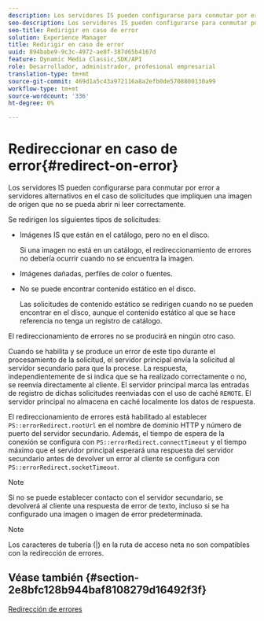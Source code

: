 ```yaml
---
description: Los servidores IS pueden configurarse para conmutar por error a servidores alternativos en el caso de solicitudes que impliquen una imagen de origen que no se pueda abrir ni leer correctamente.
seo-description: Los servidores IS pueden configurarse para conmutar por error a servidores alternativos en el caso de solicitudes que impliquen una imagen de origen que no se pueda abrir ni leer correctamente.
seo-title: Redirigir en caso de error
solution: Experience Manager
title: Redirigir en caso de error
uuid: 894babe9-9c3c-4972-ae8f-387d65b4167d
feature: Dynamic Media Classic,SDK/API
role: Desarrollador, administrador, profesional empresarial
translation-type: tm+mt
source-git-commit: 469d1a5c43a972116a8a2efb0de5708800130a99
workflow-type: tm+mt
source-wordcount: '336'
ht-degree: 0%

---
```



# Redireccionar en caso de error{#redirect-on-error}

Los servidores IS pueden configurarse para conmutar por error a servidores alternativos en el caso de solicitudes que impliquen una imagen de origen que no se pueda abrir ni leer correctamente.

Se redirigen los siguientes tipos de solicitudes:

* Imágenes IS que están en el catálogo, pero no en el disco.

   Si una imagen no está en un catálogo, el redireccionamiento de errores no debería ocurrir cuando no se encuentra la imagen.

* Imágenes dañadas, perfiles de color o fuentes.
* No se puede encontrar contenido estático en el disco.

   Las solicitudes de contenido estático se redirigen cuando no se pueden encontrar en el disco, aunque el contenido estático al que se hace referencia no tenga un registro de catálogo.

El redireccionamiento de errores no se producirá en ningún otro caso.

Cuando se habilita y se produce un error de este tipo durante el procesamiento de la solicitud, el servidor principal envía la solicitud al servidor secundario para que la procese. La respuesta, independientemente de si indica que se ha realizado correctamente o no, se reenvía directamente al cliente. El servidor principal marca las entradas de registro de dichas solicitudes reenviadas con el uso de caché `REMOTE`. El servidor principal no almacena en caché localmente los datos de respuesta.

El redireccionamiento de errores está habilitado al establecer `PS::errorRedirect.rootUrl` en el nombre de dominio HTTP y número de puerto del servidor secundario. Además, el tiempo de espera de la conexión se configura con `PS::errorRedirect.connectTimeout` y el tiempo máximo que el servidor principal esperará una respuesta del servidor secundario antes de devolver un error al cliente se configura con `PS::errorRedirect.socketTimeout`.

>[!NOTE]
>
>Si no se puede establecer contacto con el servidor secundario, se devolverá al cliente una respuesta de error de texto, incluso si se ha configurado una imagen o imagen de error predeterminada.

>[!NOTE]
>
>Los caracteres de tubería (|) en la ruta de acceso neta no son compatibles con la redirección de errores.

## Véase también {#section-2e8bfc128b944baf8108279d16492f3f}

[Redirección de errores](../../../is-api/image-serving-api-ref/c-configuration-and-administration/c-server-settings/r-error-redirection.md#reference-268b1bf6ce1b44bb979727c6f5daf1ac)
